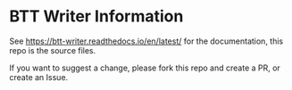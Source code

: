 # BTT Writer Information

See https://btt-writer.readthedocs.io/en/latest/ for the documentation, this repo is the source files.

If you want to suggest a change, please fork this repo and create a PR, or create an Issue.
